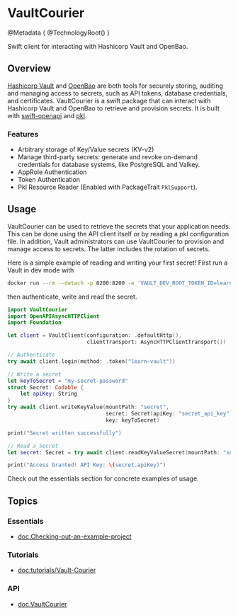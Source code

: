 #  VaultCourier

@Metadata {
    @TechnologyRoot()
}

Swift client for interacting with Hashicorp Vault and OpenBao.

## Overview

[Hashicorp Vault](https://developer.hashicorp.com/vault) and [OpenBao](https://openbao.org) are both tools for securely storing, auditing and managing access to secrets, such as API tokens, database credentials, and certificates. VaultCourier is a swift package that can interact with Hashicorp Vault and OpenBao to retrieve and provision secrets. It is built with [swift-openapi](https://github.com/apple/swift-openapi-generator) and [pkl](https://pkl-lang.org).

### Features

- Arbitrary storage of Key/Value secrets (KV-v2)
- Manage third-party secrets: generate and revoke on-demand credentials for database systems, like PostgreSQL and Valkey.
- AppRole Authentication
- Token Authentication
- Pkl Resource Reader (Enabled with PackageTrait `PklSupport`).

## Usage

VaultCourier can be used to retrieve the secrets that your application needs. This can be done using the API client itself or by reading a pkl configuration file. In addition, Vault administrators can use VaultCourier to provision and manage access to secrets. The latter includes the rotation of secrets.

Here is a simple example of reading and writing your first secret! 
First run a Vault in dev mode with

```sh
docker run --rm --detach -p 8200:8200 -e 'VAULT_DEV_ROOT_TOKEN_ID=learn-vault' hashicorp/vault:latest
```

then authenticate, write and read the secret.

```swift
import VaultCourier
import OpenAPIAsyncHTTPClient
import Foundation

let client = VaultClient(configuration: .defaultHttp(),
                         clientTransport: AsyncHTTPClientTransport())

// Authenticate
try await client.login(method: .token("learn-vault"))

// Write a secret
let keyToSecret = "my-secret-password"
struct Secret: Codable {
    let apiKey: String
}
try await client.writeKeyValue(mountPath: "secret",
                               secret: Secret(apiKey: "secret_api_key"),
                               key: keyToSecret)

print("Secret written successfully")

// Read a Secret
let secret: Secret = try await client.readKeyValueSecret(mountPath: "secret", key: keyToSecret)

print("Access Granted! API Key: \(secret.apiKey)")
```

Check out the essentials section for concrete examples of usage.

## Topics

### Essentials
- <doc:Checking-out-an-example-project>

### Tutorials

- <doc:tutorials/Vault-Courier>

### API
- <doc:VaultCourier>
